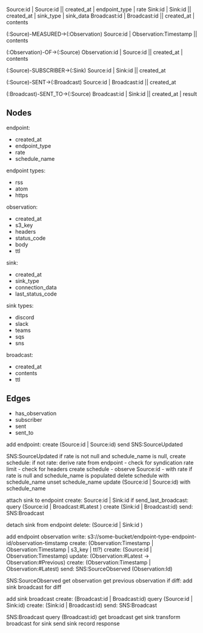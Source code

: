 

Source:id    | Source:id  || created_at | endpoint_type | rate
Sink:id        | Sink:id      || created_at | sink_type | sink_data
Broadcast:id   | Broadcast:id || created_at | contents



(:Source)-MEASURED->(:Observation)
Source:id    | Observation:Timestamp || contents

(:Observation)-OF->(:Source)
Observation:id | Source:id           || created_at | contents

(:Source)-SUBSCRIBER->(:Sink)
Source:id    | Sink:id               || created_at

(:Source)-SENT->(:Broadcast)
Source:id    | Broadcast:id          || created_at

(:Broadcast)-SENT_TO->(:Source)
Broadcast:id   | Sink:id               || created_at | result



## Nodes

endpoint:
- created_at
- endpoint_type
- rate
- schedule_name

endpoint types:
- rss
- atom
- https

observation:
- created_at
- s3_key
- headers
- status_code
- body
- ttl

sink:
- created_at
- sink_type
- connection_data
- last_status_code

sink types:
- discord
- slack
- teams
- sqs
- sns

broadcast:
- created_at
- contents
- ttl

## Edges

- has_observation
- subscriber
- sent
- sent_to







add endpoint:
create (Source:id | Source:id)
send SNS:SourceUpdated


SNS:SourceUpdated
if rate is not null and schedule_name is null, create schedule:
    if not rate:
        derive rate from endpoint
        - check for syndication rate limit
        - check for headers
    create schedule
    - observe Source:id
    - with rate
if rate is null and schedule_name is populated
    delete schedule with schedule_name
    unset schedule_name
update (Source:id | Source:id) with schedule_name


attach sink to endpoint
create: Source:id | Sink:id
if send_last_broadcast:
    query (Source:id | Broadcast:#Latest )
    create (Sink:id | Broadcast:id)
    send: SNS:Broadcast



detach sink from endpoint
delete: (Source:id | Sink:id )



add endpoint observation
write: s3://some-bucket/endpoint-type-endpoint-id/observation-timstamp
create: (Observation:Timestamp | Observation:Timestamp | s3_key | ttl?)
create: (Source:id | Observation:Timestamp)
update: (Observation:#Latest -> Observation:#Previous)
create: (Observation:Timestamp | Observation:#Latest)
send: SNS:SourceObserved (Observation:Id)



SNS:SourceObserved
get observation
get previous observation
if diff:
    add sink broadcast for diff



add sink broadcast
create: (Broadcast:id | Broadcast:id)
query (Source:id | Sink:id)
    create: (Sink:id | Broadcast:id)
    send: SNS:Broadcast



SNS:Broadcast
query (Broadcast:id)
get broadcast
get sink
transform broadcast for sink
send sink
record response